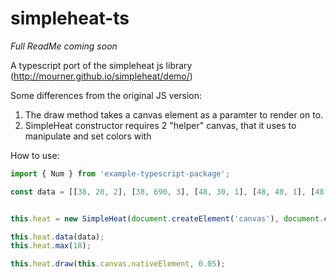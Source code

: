 # simpleheat-ts
*Full ReadMe coming soon*

A typescript port of the simpleheat js library (http://mourner.github.io/simpleheat/demo/)

Some differences from the original JS version:
1. The draw method takes a canvas element as a paramter to render on to.
2. SimpleHeat constructor requires 2 "helper" canvas, that it uses to manipulate and set colors with



How to use: 

```ts
import { Num } from 'example-typescript-package';

const data = [[38, 20, 2], [38, 690, 3], [48, 30, 1], [48, 40, 1], [48, 670, 1], [58, 640, 1], [58, 680, 1], [67, 630, 1], [86, 10, 1], [86, 660, 1], [96, 0, 1], [96, 80, 1], [96, 530, 1], [96, 540, 2], [96, 560, 1], [96, 620, 1], [96, 640, 1], [105, 530, 1], [105, 560, 3], [105, 590, 1], [105, 610, 1], [115, 300, 1], [115, 310, 4], [125, 260, 1], [125, 280, 1], [125, 300, 1], [125, 500, 1], [125, 530, 1], [134, 250, 1], [134, 260, 1], [134, 280, 1], [144, 40, 1], [144, 260, 1], [144, 270, 4], [144, 320, 1], [144, 330, 1], [153, 220, 1], [163, 280, 1], [173, 120, 2], [182, 80, 1], [182, 120, 2], [192, 10, 1], [192, 120, 1], [192, 130, 2], [192, 190, 1], [192, 530, 1], [201, 120, 2], [201, 130, 1], [201, 150, 1], [201, 190, 1], [201, 240, 1], [201, 280, 1], [201, 290, 1], [201, 340, 1], [201, 390, 3], [201, 400, 2], [201, 420, 1], [201, 670, 1], [201, 710, 1], [201, 750, 1], [211, 160, 2], [211, 280, 1], [211, 320, 1], [211, 340, 1], [211, 800, 2], [211, 810, 2], [221, 80, 1], [221, 140, 2], [221, 170, 1], [221, 180, 1], [221, 230, 1], [221, 420, 1], [221, 490, 2]];


this.heat = new SimpleHeat(document.createElement('canvas'), document.createElement('canvas'));

this.heat.data(data);
this.heat.max(18);

this.heat.draw(this.canvas.nativeElement, 0.05);
```


